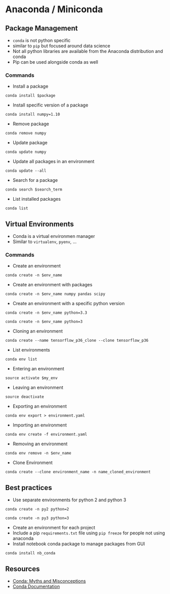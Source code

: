 # Anaconda / Miniconda

## Package Management

* `conda` is not python specific
* similar to `pip` but focused around data science
* Not all python libraries are available from the Anaconda distribution and conda
* Pip can be used alongside conda as well

### Commands

* Install a package
```
conda install $package
```
* Install specific version of a package
```
conda install numpy=1.10
```
* Remove package
```
conda remove numpy
```
* Update package
```
conda update numpy
```
* Update all packages in an environment
```
conda update --all
```
* Search for a package
```
conda search $search_term
```
* List installed packages
```
conda list
```

## Virtual Environments

* Conda is a virtual environmen manager
* Similar to `virtualenv`, `pyenv`, ...

### Commands

* Create an environment
```
conda create -n $env_name
```
* Create an environment with packages
```
conda create -n $env_name numpy pandas scipy
```
* Create an environment with a specific python version
```
conda create -n $env_name python=3.3
```
```
conda create -n $env_name python=3
```
* Cloning an environment
```
conda create --name tensorflow_p36_clone --clone tensorflow_p36
```
* List environments
```
conda env list
```
* Entering an environment
```
source activate $my_env
```
* Leaving an environment
```
source deactivate
```
* Exporting an environment
```
conda env export > environment.yaml
```
* Importing an environment
```
conda env create -f environment.yaml
```
* Removing an environment
```
conda env remove -n $env_name
```
* Clone Environment
```
conda create --clone environment_name -n name_cloned_environment
```

## Best practices

* Use separate environments for python 2 and python 3
```
conda create -n py2 python=2
```
```
conda create -n py3 python=3
```
* Create an environment for each project
* Include a pip `requirements.txt` file using `pip freeze` for people not using anaconda
* Install notebook conda package to manage packages from GUI
```
conda install nb_conda
```

## Resources

* [Conda: Myths and Misconceptions](https://jakevdp.github.io/blog/2016/08/25/conda-myths-and-misconceptions/)
* [Conda Documentation](https://conda.io/docs/user-guide/tasks/index.html)
